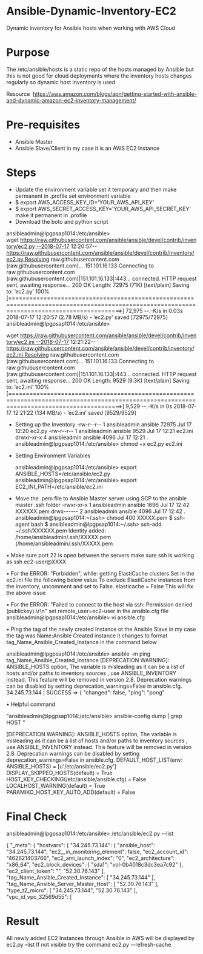 # Ansible-Dynamic-Inventory-EC2
Dynamic inventory for Ansible hosts when working with AWS Cloud

# Purpose

The /etc/ansible/hosts is a static repo of the hosts managed by Ansible but this is not good for cloud deployments where the inventory hosts changes regularly so dynamic host inventory is used

Resource
 https://aws.amazon.com/blogs/apn/getting-started-with-ansible-and-dynamic-amazon-ec2-inventory-management/

# Pre-requisites 

-	Ansible Master
-	Ansible Slave/Client in my case it is an AWS EC2 Instance 

# Steps
-	Update the environment variable set it temporary and then make permanent in .profile set environment  variable 
-	$ export AWS_ACCESS_KEY_ID='YOUR_AWS_API_KEY' 
- $ export AWS_SECRET_ACCESS_KEY='YOUR_AWS_API_SECRET_KEY'
    make it permanent in .profile
-	Download the boto and python script

ansibleadmin@lpgpsap1014:/etc/ansible> wget https://raw.githubusercontent.com/ansible/ansible/devel/contrib/inventory/ec2.py --2018-07-17 12:20:57--https://raw.githubusercontent.com/ansible/ansible/devel/contrib/inventory/ec2.py Resolving raw.githubusercontent.com (raw.githubusercontent.com)... 151.101.16.133 Connecting to raw.githubusercontent.com (raw.githubusercontent.com)|151.101.16.133|:443... connected. HTTP request sent, awaiting response... 200 OK Length: 72975 (71K) [text/plain] Saving to: ‘ec2.py’
100%[============================================================================================================================================>] 72,975 --.-K/s in 0.03s
2018-07-17 12:20:57 (2.78 MB/s) - ‘ec2.py’ saved [72975/72975]
ansibleadmin@lpgpsap1014:/etc/ansible>

wget https://raw.githubusercontent.com/ansible/ansible/devel/contrib/inventory/ec2.ini --2018-07-17 12:21:22--https://raw.githubusercontent.com/ansible/ansible/devel/contrib/inventory/ec2.ini Resolving raw.githubusercontent.com (raw.githubusercontent.com)... 151.101.16.133 Connecting to raw.githubusercontent.com (raw.githubusercontent.com)|151.101.16.133|:443... connected. HTTP request sent, awaiting response... 200 OK Length: 9529 (9.3K) [text/plain] Saving to: ‘ec2.ini’
100%[============================================================================================================================================>] 9,529 --.-K/s in 0s
2018-07-17 12:21:22 (134 MB/s) - ‘ec2.ini’ saved [9529/9529]
- Setting up the Inventory
-rw-r--r-- 1 ansibleadmin ansible 72975 Jul 17 12:20 ec2.py -rw-r--r-- 1 ansibleadmin ansible 9529 Jul 17 12:21 ec2.ini drwxr-xr-x 4 ansibleadmin ansible 4096 Jul 17 12:21 . ansibleadmin@lpgpsap1014:/etc/ansible> chmod +x ec2.py ec2.ini

- Setting Environment Variables

  ansibleadmin@lpgpsap1014:/etc/ansible> export     ANSIBLE_HOSTS=/etc/ansible/ec2.py ansibleadmin@lpgpsap1014:/etc/ansible> export EC2_INI_PATH=/etc/ansible/ec2.ini

- Move the .pem file to Ansible Master server using SCP to the ansible master .ssh folder
-rwxr-xr-x 1 ansibleadmin ansible 1696 Jul 17 12:42 XXXXXX.pem drwx------ 2 ansibleadmin ansible 4096 Jul 17 12:42 . ansibleadmin@lpgpsap1014:~/.ssh> chmod 400 XXXXX.pem
$ ssh-agent bash $ ansibleadmin@lpgpsap1014:~/.ssh> ssh-add ~/.ssh/XXXXXX.pem Identity added: /home/ansibleadmin/.ssh/XXXXX.pem (/home/ansibleadmin/.ssh/XXXXX.pem

•	Make sure port 22 is open between the servers make sure ssh is working as ssh ec2-user@XXXX

•	For the ERROR: "Forbidden", while: getting ElastiCache clusters
    Set in the ec2.ini file the following below value 
    To exclude ElastiCache instances from the inventory, uncomment and set to False.
    elasticache = False This will fix the above issue


•	For the ERROR: "Failed to connect to the host via ssh: Permission denied (publickey).\r\n"
    set remote_user=ec2-user in the ansible.cfg file 
    ansibleadmin@lpgpsap1014:/etc/ansible> vi ansible.cfg 
    
•	 Ping the tag of the newly created Instance ot the Ansible Slave in my case the tag was Name:Ansible Created instance 
     it changes to format tag_Name_Ansible_Created_Instance in the command below

ansibleadmin@lpgpsap1014:/etc/ansible> ansible -m ping tag_Name_Ansible_Created_Instance
[DEPRECATION WARNING]: ANSIBLE_HOSTS option, The variable is misleading as it can be a list of hosts and/or paths to inventory sources , use ANSIBLE_INVENTORY instead. This feature will be removed in version 2.8. Deprecation warnings can be disabled by setting deprecation_warnings=False in ansible.cfg. 34.245.73.144 | SUCCESS => { "changed": false, "ping": "pong"


•	Helpful command 
 
 "ansibleadmin@lpgpsap1014:/etc/ansible> ansible-config dump | grep HOST "
 
 [DEPRECATION WARNING]: ANSIBLE_HOSTS option, The variable is misleading as it can be a list of hosts and/or paths to inventory sources , use ANSIBLE_INVENTORY instead. This feature will be removed in version 2.8. Deprecation warnings can be disabled by setting deprecation_warnings=False in ansible.cfg. DEFAULT_HOST_LIST(env: ANSIBLE_HOSTS) = [u'/etc/ansible/ec2.py'] DISPLAY_SKIPPED_HOSTS(default) = True HOST_KEY_CHECKING(/etc/ansible/ansible.cfg) = False LOCALHOST_WARNING(default) = True PARAMIKO_HOST_KEY_AUTO_ADD(default) = False

# Final Check

ansibleadmin@lpgpsap1014:/etc/ansible> /etc/ansible/ec2.py --list 

{ "_meta": { "hostvars": { "34.245.73.144": { "ansible_host": "34.245.73.144", "ec2__in_monitoring_element": false, "ec2_account_id": "462621403766", "ec2_ami_launch_index": "0", "ec2_architecture": "x86_64", "ec2_block_devices": { "sda1": "vol-0b4018c3dc3ea7c92" }, "ec2_client_token": "", "52.30.76.143" ], "tag_Name_Ansible_Created_Instance": [ "34.245.73.144" ], "tag_Name_Ansible_Server_Master_Host": [ "52.30.76.143" ], "type_t2_micro": [ "34.245.73.144", "52.30.76.143" ], "vpc_id_vpc_32569d55": [

# Result 

All newly added EC2 Instances through Ansible in AWS will be displayed by ec2.py –list 
If not visible try the command ec2.py --refresh-cache
